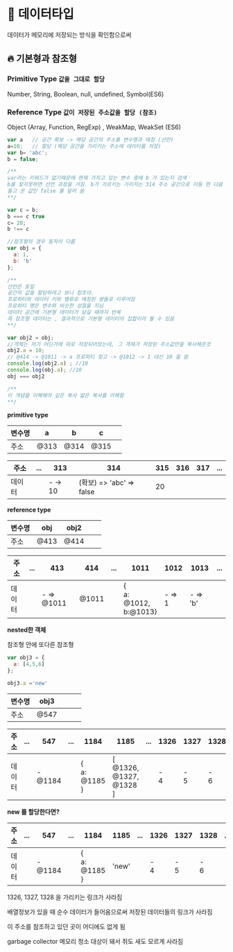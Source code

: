 
# 🏡 데이터타입

데이터가 메모리에 저장되는 방식을 확인함으로써 

## 🔥 기본형과 참조형

### Primitive Type      `값을 그대로 할당`

Number, String, Boolean, null, undefined, Symbol(ES6)

### Reference Type       `값이 저장된 주소값을 할당 (참조)` 

Object (Array, Function, RegExp) , WeakMap, WeakSet (ES6)

```js
var a   // 공간 확보 -> 해당 공간의 주소를 변수명과 매칭 (선언) 
a=10;   // 할당 (해당 공간을 가리키는 주소에 데이터를 저장)
var b= 'abc';
b = false; 

/**
var라는 키워드가 없기때문에 현재 가지고 있는 변수 중에 b 가 있는지 검색 
b를 찾지못하면 선언 과정을 거침. b가 가르키는 가리치는 314 주소 공간으로 이동 한 다음
들고 온 값인 false 를 덮어 씀 
**/

var c = b;
b === c true
c= 20; 
b !== c

//참조형의 경우 동작이 다름   
var obj = {
  a: 1,
  b: 'b'
};

/**
선언은 동일 
공간의 값을 할당하려고 보니 참조야.
프로퍼티와 데이터 키와 밸류로 매칭된 쌍들로 이루어짐
프로퍼티 명은 변수와 비슷한 성질을 지님 
데이터 공간에 기본형 데이터가 담길 때까지 반복
즉 참조형 데이터는 , 결과적으로 기본형 데이터의 집합이라 볼 수 있음
**/

var obj2 = obj; 
//객체는 저기 어딘가에 따로 저장되어있는데, 그 객체가 저장된 주소값만을 복사해온것 
obj2.a = 10; 
// @414 -> @1011 -> a 프로퍼티 찾고 -> @1012 -> 1 대신 10 을 씀
console.log(obj2.a) ; //10
console.log(obj.a); //10
obj === obj2

/**
이 개념을 이해해야 깊은 복사 얇은 복사를 이해함 
**/
```

**primitive type** 

| 변수명 | a    | b    | c    |      |
| ------ | ---- | ---- | ---- | ---- |
| 주소   | @313 | @314 | @315 |      |

| 주소   | ...  | 313    | 314                      | 315  | 316  | 317  | ...  |
| ------ | ---- | ------ | ------------------------ | ---- | ---- | ---- | ---- |
| 데이터 |      | - → 10 | (확보) => 'abc' => false | 20   |      |      |      |

**reference type**

| 변수명 | obj  | obj2 |      |      |
| ------ | ---- | ---- | ---- | ---- |
| 주소   | @413 | @414 |      |      |

| 주소   | ...  | 413        | 414   | ...  | 1011                            | 1012   | 1013     | ...  |
| ------ | ---- | ---------- | ----- | ---- | ------------------------------- | ------ | -------- | ---- |
| 데이터 |      | - => @1011 | @1011 |      | {<br /> a: @1012,<br />b:@1013} | - => 1 | - => 'b' |      |



**nested한 객체** 

참조형 안에 또다른 참조형 

```js
var obj3 = {
  a: [4,5,6]
};

obj3.a ='new'
```

| 변수명 | obj3 |      |      |      |
| ------ | ---- | ---- | ---- | ---- |
| 주소   | @547 |      |      |      |

| 주소   | ...  | 547          | ...  | 1184                   | 1185                                        | ...  | 1326     | 1327     | 1328     | ...  |
| ------ | ---- | ------------ | ---- | ---------------------- | ------------------------------------------- | ---- | -------- | -------- | -------- | ---- |
| 데이터 |      | -<br />@1184 |      | {<br />a: @1185<br />} | [<br />@1326,<br />@1327,<br />@1328<br />] |      | -<br />4 | -<br />5 | -<br />6 |      |

**new 를 할당한다면?**


| 주소   | ...  | 547          | ...  | 1184                   | 1185  | ...  | 1326     | 1327     | 1328     | ...  |
| ------ | ---- | ------------ | ---- | ---------------------- | ----- | ---- | -------- | -------- | -------- | ---- |
| 데이터 |      | -<br />@1184 |      | {<br />a: @1185<br />} | 'new' |      | -<br />4 | -<br />5 | -<br />6 |      |

1326, 1327, 1328 을 가리키는 링크가 사라짐 

배열정보가 있을 때 순수 데이터가 들어옴으로써 저장된 데이터들의 링크가 사라짐 

이 주소를 참조하고 있던 곳이 어디에도 없게 됨

garbage collector 메모리 청소 대상이 돼서 쥐도 새도 모르게 사라짐 
